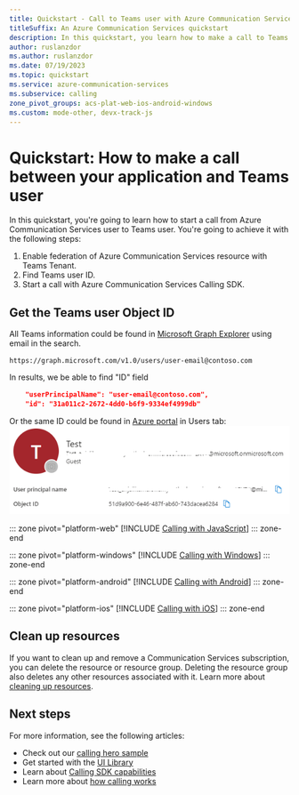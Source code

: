 ```yaml
---
title: Quickstart - Call to Teams user with Azure Communication Services
titleSuffix: An Azure Communication Services quickstart
description: In this quickstart, you learn how to make a call to Teams user with the Azure Communication Calling SDK.
author: ruslanzdor
ms.author: ruslanzdor
ms.date: 07/19/2023
ms.topic: quickstart
ms.service: azure-communication-services
ms.subservice: calling
zone_pivot_groups: acs-plat-web-ios-android-windows
ms.custom: mode-other, devx-track-js
---
```


# Quickstart: How to make a call between your application and Teams user

In this quickstart, you're going to learn how to start a call from Azure Communication Services user to Teams user. You're going to achieve it with the following steps:

1. Enable federation of Azure Communication Services resource with Teams Tenant.
2. Find Teams user ID.
3. Start a call with Azure Communication Services Calling SDK.

## Get the Teams user Object ID

All Teams information could be found in [Microsoft Graph Explorer](https://developer.microsoft.com/en-us/graph/graph-explorer) using  email in the search.

```console
https://graph.microsoft.com/v1.0/users/user-email@contoso.com
```

In results, we be able to find "ID" field

```json
    "userPrincipalName": "user-email@contoso.com",
    "id": "31a011c2-2672-4dd0-b6f9-9334ef4999db"
```

Or the same ID could be found in [Azure portal](https://aka.ms/portal) in Users tab:
![User Object ID in Azure Portal](./includes/teams-user/portal-user-id.png)

::: zone pivot="platform-web"
[!INCLUDE [Calling with JavaScript](./includes/teams-user/teams-user-javascript.md)]
::: zone-end

::: zone pivot="platform-windows"
[!INCLUDE [Calling with Windows](./includes/teams-user/teams-user-windows.md)]
::: zone-end

::: zone pivot="platform-android"
[!INCLUDE [Calling with Android](./includes/teams-user/teams-user-android.md)]
::: zone-end

::: zone pivot="platform-ios"
[!INCLUDE [Calling with iOS](./includes/teams-user/teams-user-ios.md)]
::: zone-end


## Clean up resources

If you want to clean up and remove a Communication Services subscription, you can delete the resource or resource group. Deleting the resource group also deletes any other resources associated with it. Learn more about [cleaning up resources](../create-communication-resource.md#clean-up-resources).

## Next steps

For more information, see the following articles:

- Check out our [calling hero sample](../../samples/calling-hero-sample.md)
- Get started with the [UI Library](../ui-library/get-started-composites.md)
- Learn about [Calling SDK capabilities](./getting-started-with-calling.md)
- Learn more about [how calling works](../../concepts/voice-video-calling/about-call-types.md)
